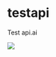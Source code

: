 # testapi
Test api.ai

<a href="https://heroku.com/deploy" target="_blank"><img src="https://www.herokucdn.com/deploy/button.svg"></a>
